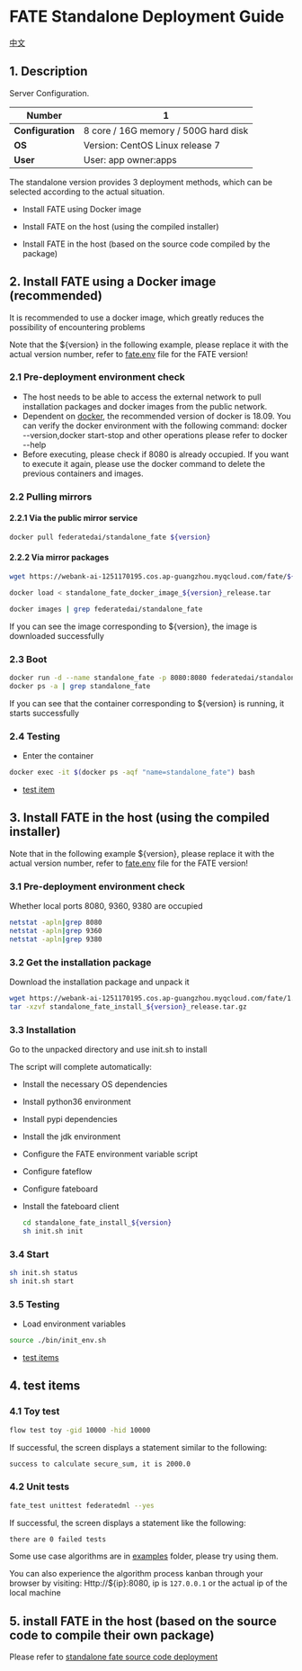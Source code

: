 # FATE Standalone Deployment Guide

[中文](README.zh.md)

## 1. Description

Server Configuration.

| **Number** | 1 |
| ------------ | ----------------------------------------------------- |
| **Configuration** | 8 core / 16G memory / 500G hard disk |
| **OS** | Version: CentOS Linux release 7 |
| **User** | User: app owner:apps |

The standalone version provides 3 deployment methods, which can be selected according to the actual situation.

- Install FATE using Docker image

- Install FATE on the host (using the compiled installer)

- Install FATE in the host (based on the source code compiled by the package)

## 2. Install FATE using a Docker image (recommended)

It is recommended to use a docker image, which greatly reduces the possibility of encountering problems

Note that the ${version} in the following example, please replace it with the actual version number, refer to [fate.env](../../fate.env) file for the FATE version!

### 2.1 Pre-deployment environment check

- The host needs to be able to access the external network to pull installation packages and docker images from the public network.
- Dependent on [docker](https://download.docker.com/linux/), the recommended version of docker is 18.09. You can verify the docker environment with the following command: docker --version,docker start-stop and other operations please refer to docker --help
- Before executing, please check if 8080 is already occupied. If you want to execute it again, please use the docker command to delete the previous containers and images.

### 2.2 Pulling mirrors

#### 2.2.1 Via the public mirror service

```bash
docker pull federatedai/standalone_fate ${version}
```

#### 2.2.2 Via mirror packages

   ```bash
   wget https://webank-ai-1251170195.cos.ap-guangzhou.myqcloud.com/fate/${version}/release/standalone_fate_docker_image_${version}_release.tar

   docker load < standalone_fate_docker_image_${version}_release.tar

   docker images | grep federatedai/standalone_fate
   ```

   If you can see the image corresponding to ${version}, the image is downloaded successfully

### 2.3 Boot

   ```bash
   docker run -d --name standalone_fate -p 8080:8080 federatedai/standalone_fate:${version}
   docker ps -a | grep standalone_fate
   ```

   If you can see that the container corresponding to ${version} is running, it starts successfully

### 2.4 Testing

   - Enter the container

   ```bash
   docker exec -it $(docker ps -aqf "name=standalone_fate") bash
   ```

   - [test item](#4-test-items)

## 3. Install FATE in the host (using the compiled installer)

Note that in the following example ${version}, please replace it with the actual version number, refer to [fate.env](../../fate.env) file for the FATE version!

### 3.1 Pre-deployment environment check

Whether local ports 8080, 9360, 9380 are occupied

   ```bash
   netstat -apln|grep 8080
   netstat -apln|grep 9360
   netstat -apln|grep 9380
   ```

### 3.2 Get the installation package

Download the installation package and unpack it

   ```bash
   wget https://webank-ai-1251170195.cos.ap-guangzhou.myqcloud.com/fate/1.7.0/release/standalone_fate_install_${version}_release.tar. gz
   tar -xzvf standalone_fate_install_${version}_release.tar.gz
   ```

### 3.3 Installation

Go to the unpacked directory and use init.sh to install

The script will complete automatically:

- Install the necessary OS dependencies
- Install python36 environment
- Install pypi dependencies
- Install the jdk environment
- Configure the FATE environment variable script
- Configure fateflow
- Configure fateboard
- Install the fateboard client

   ```bash
   cd standalone_fate_install_${version}
   sh init.sh init
   ```

### 3.4 Start

   ```bash
   sh init.sh status
   sh init.sh start
   ```

### 3.5 Testing

   - Load environment variables

   ```bash
   source ./bin/init_env.sh
   ```

   - [test items](#4-test-items)

## 4. test items

### 4.1 Toy test

   ```bash
   flow test toy -gid 10000 -hid 10000
   ```

   If successful, the screen displays a statement similar to the following:

   ```bash
   success to calculate secure_sum, it is 2000.0
   ```

### 4.2 Unit tests

   ```bash
   fate_test unittest federatedml --yes
   ```

   If successful, the screen displays a statement like the following:

   ```bash
   there are 0 failed tests
   ```

Some use case algorithms are in [examples](../../../examples/dsl/v2) folder, please try using them.

You can also experience the algorithm process kanban through your browser by visiting: Http://${ip}:8080, ip is `127.0.0.1` or the actual ip of the local machine

## 5. install FATE in the host (based on the source code to compile their own package)

Please refer to [standalone fate source code deployment](./doc/standalone_fate_source_code_deployment_guide.md)
